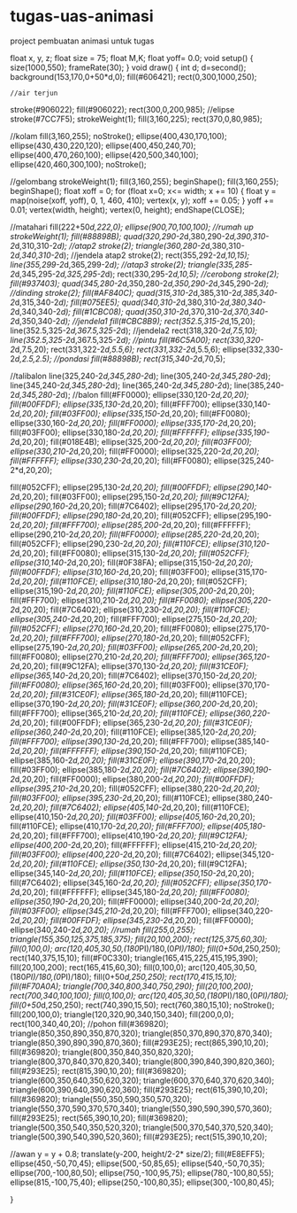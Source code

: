 # tugas-uas-animasi
project pembuatan animasi untuk tugas 


float x, y, z;
float size = 75;
float M,K;
float yoff= 0.0;
void setup()
{
  size(1000,550);
  frameRate(30);
}
void draw()
{
   int d;
  d=second();
     background(153,170,0+50*d,0);
     fill(#606421);
     rect(0,300,1000,250);
    
    //air terjun 
stroke(#906022);
fill(#906022);
rect(300,0,200,985);
//elipse
stroke(#7CC7F5);
strokeWeight(1);
fill(3,160,225);
rect(370,0,80,985);
    
//kolam
fill(3,160,255);
noStroke();
ellipse(400,430,170,100);
ellipse(430,430,220,120);
ellipse(400,450,240,70);
ellipse(400,470,260,100);
ellipse(420,500,340,100);
ellipse(420,460,300,100);
noStroke();

 //gelombang
  strokeWeight(1);
  fill(3,160,255);
  beginShape();
  fill(3,160,255);
  beginShape();
  float xoff = 0;
  for (float x=0; x<= width; x += 10) {
    float y = map(noise(xoff, yoff), 0, 1, 460, 410);
    vertex(x, y);
    xoff += 0.05;
  }
  yoff += 0.01;
  vertex(width, height);
  vertex(0, height);
  endShape(CLOSE);

//matahari
fill(222+50*d,222,0);
ellipse(900,70,100,100);
//rumah up
strokeWeight(1);
  fill(#88898B);
  quad(320,290-2*d,380,290-2*d,390,310-2*d,310,310-2*d);
  //atap2
  stroke(2);
  triangle(360,280-2*d,380,310-2*d,340,310-2*d);
  //jendela atap2
  stroke(2);
  rect(355,292-2*d,10,15);
  line(355,299-2*d,365,299-2*d);
   //atap3
   stroke(2);
  triangle(335,285-2*d,345,295-2*d,325,295-2*d);
  rect(330,295-2*d,10,5);
  //cerobong
  stroke(2);
  fill(#937403);
  quad(345,280-2*d,350,280-2*d,350,290-2*d,345,290-2*d);
  //dinding
  stroke(2);
  fill(#AF840C);
  quad(315,310-2*d,385,310-2*d,385,340-2*d,315,340-2*d);
  fill(#075EE5);
  quad(340,310-2*d,380,310-2*d,380,340-2*d,340,340-2*d);
  fill(#1CBC08);
  quad(350,310-2*d,370,310-2*d,370,340-2*d,350,340-2*d);
  //jendela1
  fill(#CBC8B9);
  rect(352.5,315-2*d,15,20);
  line(352.5,325-2*d,367.5,325-2*d);
  //jendela2
  rect(318,320-2*d,7.5,10);
  line(352.5,325-2*d,367.5,325-2*d);
  //pintu
  fill(#6C5A00);
  rect(330,320-2*d,7.5,20);
  rect(331,322-2*d,5.5,6);
  rect(331,332-2*d,5.5,6);
  ellipse(332,330-2*d,2.5,2.5);
  //pondasi
  fill(#88898B);
  rect(315,340-2*d,70,5);
 
  //talibalon
  line(325,240-2*d,345,280-2*d);
  line(305,240-2*d,345,280-2*d);
  line(345,240-2*d,345,280-2*d);
  line(365,240-2*d,345,280-2*d);
  line(385,240-2*d,345,280-2*d);
  //balon
  fill(#FF0000);
  ellipse(330,120-2*d,20,20);
  fill(#00FFDF);
  ellipse(335,130-2*d,20,20);
  fill(#FFF700);
  ellipse(330,140-2*d,20,20);
  fill(#03FF00);
  ellipse(335,150-2*d,20,20);
  fill(#FF0080);
  ellipse(330,160-2*d,20,20);
  fill(#FF0000);
  ellipse(335,170-2*d,20,20);
  fill(#03FF00);
  ellipse(330,180-2*d,20,20);
  fill(#FFFFFF);
  ellipse(335,190-2*d,20,20);
  fill(#018E4B);
  ellipse(325,200-2*d,20,20);
  fill(#03FF00);
  ellipse(330,210-2*d,20,20);
  fill(#FF0000);
  ellipse(325,220-2*d,20,20);
  fill(#FFFFFF);
  ellipse(330,230-2*d,20,20);
  fill(#FF0080);
  ellipse(325,240-2*d,20,20);
 
  fill(#052CFF);
  ellipse(295,130-2*d,20,20);
  fill(#00FFDF);
  ellipse(290,140-2*d,20,20);
  fill(#03FF00);
  ellipse(295,150-2*d,20,20);
  fill(#9C12FA);
  ellipse(290,160-2*d,20,20);
  fill(#7C6402);
  ellipse(295,170-2*d,20,20);
  fill(#00FFDF);
  ellipse(290,180-2*d,20,20);
  fill(#052CFF);
  ellipse(295,190-2*d,20,20);
  fill(#FFF700);
  ellipse(285,200-2*d,20,20);
  fill(#FFFFFF);
  ellipse(290,210-2*d,20,20);
  fill(#FF0000);
  ellipse(285,220-2*d,20,20);
  fill(#052CFF);
  ellipse(290,230-2*d,20,20);
  fill(#110FCE);
  ellipse(310,120-2*d,20,20);
  fill(#FF0080);
  ellipse(315,130-2*d,20,20);
  fill(#052CFF);
  ellipse(310,140-2*d,20,20);
  fill(#0F38FA);
  ellipse(315,150-2*d,20,20);
  fill(#00FFDF);
  ellipse(310,160-2*d,20,20);
  fill(#03FF00);
  ellipse(315,170-2*d,20,20);
  fill(#110FCE);
  ellipse(310,180-2*d,20,20);
  fill(#052CFF);
  ellipse(315,190-2*d,20,20);
  fill(#110FCE);
  ellipse(305,200-2*d,20,20);
  fill(#FFF700);
  ellipse(310,210-2*d,20,20);
  fill(#FF0080);
  ellipse(305,220-2*d,20,20);
  fill(#7C6402);
  ellipse(310,230-2*d,20,20);
  fill(#110FCE);
  ellipse(305,240-2*d,20,20);
  fill(#FFF700);
  ellipse(275,150-2*d,20,20);
  fill(#052CFF);
  ellipse(270,160-2*d,20,20);
  fill(#FF0080);
  ellipse(275,170-2*d,20,20);
  fill(#FFF700);
  ellipse(270,180-2*d,20,20);
  fill(#052CFF);
  ellipse(275,190-2*d,20,20);
  fill(#03FF00);
  ellipse(265,200-2*d,20,20);
  fill(#FF0080);
  ellipse(270,210-2*d,20,20);
  fill(#FFF700);
  ellipse(365,120-2*d,20,20);
  fill(#9C12FA);
  ellipse(370,130-2*d,20,20);
  fill(#31CE0F);
  ellipse(365,140-2*d,20,20);
  fill(#7C6402);
  ellipse(370,150-2*d,20,20);
  fill(#FF0080);
  ellipse(365,160-2*d,20,20);
  fill(#03FF00);
  ellipse(370,170-2*d,20,20);
  fill(#31CE0F);
  ellipse(365,180-2*d,20,20);
  fill(#110FCE);
  ellipse(370,190-2*d,20,20);
  fill(#31CE0F);
  ellipse(360,200-2*d,20,20);
  fill(#FFF700);
  ellipse(365,210-2*d,20,20);
  fill(#110FCE);
  ellipse(360,220-2*d,20,20);
  fill(#00FFDF);
  ellipse(365,230-2*d,20,20);
  fill(#31CE0F);
  ellipse(360,240-2*d,20,20);
  fill(#110FCE);
  ellipse(385,120-2*d,20,20);
  fill(#FFF700);
  ellipse(390,130-2*d,20,20);
  fill(#FFF700);
  ellipse(385,140-2*d,20,20);
  fill(#FFFFFF);
  ellipse(390,150-2*d,20,20);
  fill(#110FCE);
  ellipse(385,160-2*d,20,20);
  fill(#31CE0F);
  ellipse(390,170-2*d,20,20);
  fill(#03FF00);
  ellipse(385,180-2*d,20,20);
  fill(#7C6402);
  ellipse(390,190-2*d,20,20);
  fill(#FF0000);
  ellipse(380,200-2*d,20,20);
  fill(#00FFDF);
  ellipse(395,210-2*d,20,20);
  fill(#052CFF);
  ellipse(380,220-2*d,20,20);
  fill(#03FF00);
  ellipse(395,230-2*d,20,20);
  fill(#110FCE);
  ellipse(380,240-2*d,20,20);
  fill(#7C6402);
  ellipse(405,140-2*d,20,20);
  fill(#110FCE);
  ellipse(410,150-2*d,20,20);
  fill(#03FF00);
  ellipse(405,160-2*d,20,20);
  fill(#110FCE);
  ellipse(410,170-2*d,20,20);
  fill(#FFF700);
  ellipse(405,180-2*d,20,20);
  fill(#FFF700);
  ellipse(410,190-2*d,20,20);
  fill(#9C12FA);
  ellipse(400,200-2*d,20,20);
  fill(#FFFFFF);
  ellipse(415,210-2*d,20,20);
  fill(#03FF00);
  ellipse(400,220-2*d,20,20);
  fill(#7C6402);
  ellipse(345,120-2*d,20,20);
  fill(#110FCE);
  ellipse(350,130-2*d,20,20);
  fill(#9C12FA);
  ellipse(345,140-2*d,20,20);
  fill(#110FCE);
  ellipse(350,150-2*d,20,20);
  fill(#7C6402);
  ellipse(345,160-2*d,20,20);
  fill(#052CFF);
  ellipse(350,170-2*d,20,20);
  fill(#FFFFFF);
  ellipse(345,180-2*d,20,20);
  fill(#FF0080);
  ellipse(350,190-2*d,20,20);
  fill(#FF0000);
  ellipse(340,200-2*d,20,20);
  fill(#03FF00);
  ellipse(345,210-2*d,20,20);
  fill(#FFF700);
  ellipse(340,220-2*d,20,20);
  fill(#00FFDF);
  ellipse(345,230-2*d,20,20);
  fill(#FF0000);
  ellipse(340,240-2*d,20,20);
//rumah
  fill(255,0,255);
triangle(155,350,125,375,185,375);
fill(20,100,200);
rect(125,375,60,30);
fill(0,100,0);
arc(120,405,30,50,(180*PI)/180,(0*PI)/180);
fill(0+50*d,250,250);
rect(140,375,15,10);
fill(#F0C330);
triangle(165,415,225,415,195,390);
fill(20,100,200);
rect(165,415,60,30);
fill(0,100,0);
arc(120,405,30,50,(180*PI)/180,(0*PI)/180);
fill(0+50*d,250,250);
rect(170,415,15,10);
fill(#F70A0A);
triangle(700,340,800,340,750,290);
fill(20,100,200);
rect(700,340,100,100);
fill(0,100,0);
arc(120,405,30,50,(180*PI)/180,(0*PI)/180);
fill(0+50*d,250,250);
rect(740,390,15,50);
rect(760,380,15,10);
noStroke();
fill(200,100,0);
triangle(120,320,90,340,150,340);
fill(200,0,0);
rect(100,340,40,20);
//pohon
fill(#369820);
triangle(850,350,890,350,870,320);
triangle(850,370,890,370,870,340);
triangle(850,390,890,390,870,360);
fill(#293E25);
rect(865,390,10,20);
fill(#369820);
triangle(800,350,840,350,820,320);
triangle(800,370,840,370,820,340);
triangle(800,390,840,390,820,360);
fill(#293E25);
rect(815,390,10,20);
fill(#369820);
triangle(600,350,640,350,620,320);
triangle(600,370,640,370,620,340);
triangle(600,390,640,390,620,360);
fill(#293E25);
rect(615,390,10,20);
fill(#369820);
triangle(550,350,590,350,570,320);
triangle(550,370,590,370,570,340);
triangle(550,390,590,390,570,360);
fill(#293E25);
rect(565,390,10,20);
fill(#369820);
triangle(500,350,540,350,520,320);
triangle(500,370,540,370,520,340);
triangle(500,390,540,390,520,360);
fill(#293E25);
rect(515,390,10,20);


//awan
    y = y + 0.8;
  translate(y-200, height/2-2* size/2);
fill(#E8EFF5);
ellipse(450,-50,70,45);
ellipse(500,-50,85,65);
ellipse(540,-50,70,35);
ellipse(700,-100,80,50);
ellipse(750,-100,95,75);
ellipse(780,-100,80,55);
ellipse(815,-100,75,40);
ellipse(250,-100,80,35);
ellipse(300,-100,80,45);

   

}
